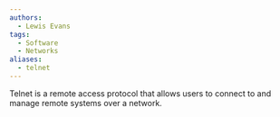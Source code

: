 ```yaml
---
authors: 
  - Lewis Evans
tags:
  - Software
  - Networks
aliases:
  - telnet
---
```

Telnet is a remote access protocol that allows users to connect to and manage remote systems over a network.